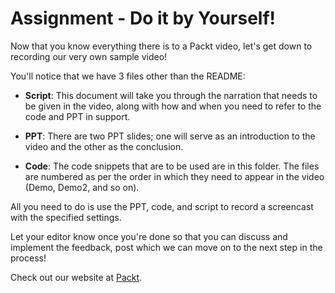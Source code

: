 # Assignment - Do it by Yourself!
Now that you know everything there is to a Packt video, let's get down to recording our very own sample video!

You'll notice that we have 3 files other than the README:


* **Script**: This document will take you through the narration that needs to be given in the video, along with how and when you need to refer to the code and PPT in support.

* **PPT**: There are two PPT slides; one will serve as an introduction to the video and the other as the conclusion.

* **Code**: The code snippets that are to be used are in this folder. The files are numbered as per the order in which they need to appear in the video (Demo, Demo2, and so on).

All you need to do is use the PPT, code, and script to record a screencast with the specified settings. 

Let your editor know once you're done so that you can discuss and implement the feedback, post which we can move on to the next step in the process!

Check out our website at [Packt](https://www.packtpub.com/).

